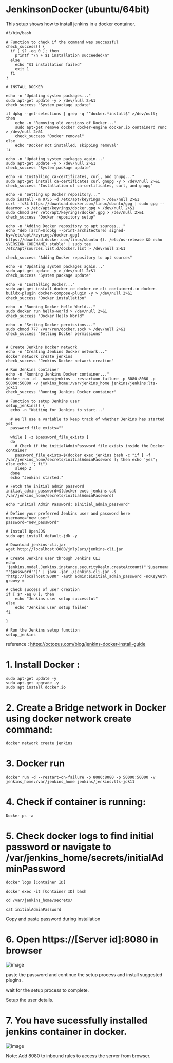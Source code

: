 # JenkinsonDocker (ubuntu/64bit)
This setup shows how to install jenkins in a docker container.

```
#!/bin/bash

# Function to check if the command was successful
check_success() {
  if [ $? -eq 0 ]; then
    printf "\n + $1 installation succeeded\n"
  else
    echo "$1 installation failed"
    exit 1
  fi
}

# INSTALL DOCKER

echo -n "Updating system packages..."
sudo apt-get update -y > /dev/null 2>&1
check_success "System package update"

if dpkg --get-selections | grep -q "^docker.*install$" >/dev/null; then
    echo -n "Removing old versions of Docker..."
    sudo apt-get remove docker docker-engine docker.io containerd runc > /dev/null 2>&1
    check_success "Docker removal"
else
    echo "Docker not installed, skipping removal"
fi

echo -n "Updating system packages again..."
sudo apt-get update -y > /dev/null 2>&1
check_success "System package update"

echo -n "Installing ca-certificates, curl, and gnupg..."
sudo apt-get install ca-certificates curl gnupg -y > /dev/null 2>&1
check_success "Installation of ca-certificates, curl, and gnupg"

echo -n "Setting up Docker repository..."
sudo install -m 0755 -d /etc/apt/keyrings > /dev/null 2>&1
curl -fsSL https://download.docker.com/linux/ubuntu/gpg | sudo gpg --dearmor -o /etc/apt/keyrings/docker.gpg > /dev/null 2>&1
sudo chmod a+r /etc/apt/keyrings/docker.gpg > /dev/null 2>&1
check_success "Docker repository setup"

echo -n "Adding Docker repository to apt sources..."
echo "deb [arch=$(dpkg --print-architecture) signed-by=/etc/apt/keyrings/docker.gpg] https://download.docker.com/linux/ubuntu $(. /etc/os-release && echo $VERSION_CODENAME) stable" | sudo tee /etc/apt/sources.list.d/docker.list > /dev/null 2>&1 

check_success "Adding Docker repository to apt sources"

echo -n "Updating system packages again..."
sudo apt-get update -y > /dev/null 2>&1
check_success "System package update"

echo -n "Installing Docker..."
sudo apt-get install docker-ce docker-ce-cli containerd.io docker-buildx-plugin docker-compose-plugin -y > /dev/null 2>&1
check_success "Docker installation"

echo -n "Running Docker Hello World..."
sudo docker run hello-world > /dev/null 2>&1
check_success "Docker Hello World"

echo -n "Setting Docker permissions..."
sudo chmod 777 /var/run/docker.sock > /dev/null 2>&1
check_success "Setting Docker permissions"


# Create Jenkins Docker network
echo -n "Creating Jenkins Docker network..."
docker network create jenkins
check_success "Jenkins Docker network creation"

# Run Jenkins container
echo -n "Running Jenkins Docker container..."
docker run -d --name=jenkins --restart=on-failure -p 8080:8080 -p 50000:50000 -v jenkins_home:/var/jenkins_home jenkins/jenkins:lts-jdk11
check_success "Running Jenkins Docker container"

# Function to setup Jenkins user
setup_jenkins() {
  echo -n "Waiting for Jenkins to start..."

  # We'll use a variable to keep track of whether Jenkins has started yet
  password_file_exists=""

  while [ -z $password_file_exists ]
  do
    # Check if the initialAdminPassword file exists inside the Docker container
    password_file_exists=$(docker exec jenkins bash -c "if [ -f /var/jenkins_home/secrets/initialAdminPassword ]; then echo 'yes'; else echo ''; fi")
    sleep 2
  done
  echo "Jenkins started."

# Fetch the initial admin password
initial_admin_password=$(docker exec jenkins cat /var/jenkins_home/secrets/initialAdminPassword)

echo "Initial Admin Password: $initial_admin_password"

# Define your preferred Jenkins user and password here
username="new_user"
password="new_password"

# Install OpenJDK
sudo apt install default-jdk -y

# Download jenkins-cli.jar
wget http://localhost:8080/jnlpJars/jenkins-cli.jar

# Create Jenkins user through Jenkins CLI
echo 'jenkins.model.Jenkins.instance.securityRealm.createAccount("'$username'", "'$password'")' | java -jar ./jenkins-cli.jar -s "http://localhost:8080" -auth admin:$initial_admin_password -noKeyAuth groovy =

# Check success of user creation
if [ $? -eq 0 ]; then
    echo "Jenkins user setup successful"
else
    echo "Jenkins user setup failed"
fi

}

# Run the Jenkins setup function
setup_jenkins
```

reference : https://octopus.com/blog/jenkins-docker-install-guide

# 1. Install Docker : 

```
sudo apt-get update -y
sudu apt-get upgrade -y
sudo apt install docker.io
```

# 2. Create a Bridge network in Docker using docker network create command: 
```
docker network create jenkins
```
# 3. Docker run 
```
docker run -d --restart=on-failure -p 8080:8080 -p 50000:50000 -v jenkins_home:/var/jenkins_home jenkins/jenkins:lts-jdk11
```
# 4. Check if container is running:
```
Docker ps -a
```
# 5. Check docker logs to find initial password or navigate to /var/jenkins_home/secrets/initialAdminPassword

```
docker logs [Container ID] 
```
```
docker exec -it [Container ID] bash

cd /var/jenkins_home/secrets/

cat initialAdminPassword
```
Copy and paste password during installation

# 6. Open https://[Server id]:8080 in browser 

![image](https://user-images.githubusercontent.com/52039971/198523088-6e2791e4-79e2-43fe-a36c-dfde595be3ae.png)

paste the password and continue the setup process and install suggested plugins.

wait for the setup process to complete.

Setup the user details.

# 7. You have sucessfully installed jenkins container in docker.
![image](https://user-images.githubusercontent.com/52039971/198523829-f1e00662-ec49-462e-a6ab-a53a3806872a.png)


Note: Add 8080 to inbound rules to access the server from browser.
